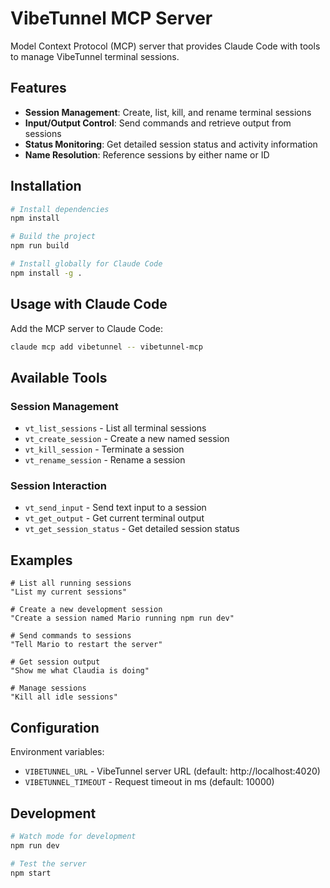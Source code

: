# VibeTunnel MCP Server

Model Context Protocol (MCP) server that provides Claude Code with tools to manage VibeTunnel terminal sessions.

## Features

- **Session Management**: Create, list, kill, and rename terminal sessions
- **Input/Output Control**: Send commands and retrieve output from sessions
- **Status Monitoring**: Get detailed session status and activity information
- **Name Resolution**: Reference sessions by either name or ID

## Installation

```bash
# Install dependencies
npm install

# Build the project
npm run build

# Install globally for Claude Code
npm install -g .
```

## Usage with Claude Code

Add the MCP server to Claude Code:

```bash
claude mcp add vibetunnel -- vibetunnel-mcp
```

## Available Tools

### Session Management
- `vt_list_sessions` - List all terminal sessions
- `vt_create_session` - Create a new named session
- `vt_kill_session` - Terminate a session
- `vt_rename_session` - Rename a session

### Session Interaction
- `vt_send_input` - Send text input to a session
- `vt_get_output` - Get current terminal output
- `vt_get_session_status` - Get detailed session status

## Examples

```
# List all running sessions
"List my current sessions"

# Create a new development session
"Create a session named Mario running npm run dev"

# Send commands to sessions
"Tell Mario to restart the server"

# Get session output
"Show me what Claudia is doing"

# Manage sessions
"Kill all idle sessions"
```

## Configuration

Environment variables:
- `VIBETUNNEL_URL` - VibeTunnel server URL (default: http://localhost:4020)
- `VIBETUNNEL_TIMEOUT` - Request timeout in ms (default: 10000)

## Development

```bash
# Watch mode for development
npm run dev

# Test the server
npm start
```